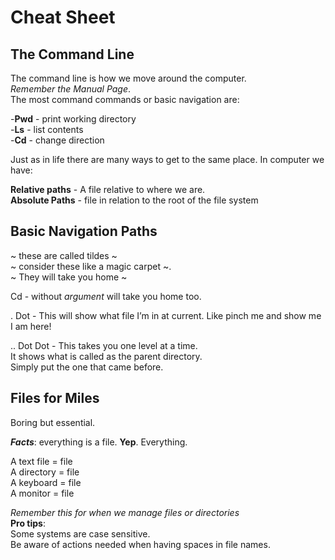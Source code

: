 # Cheat Sheet 


## The Command Line 

The command line is how we move around the computer.  
*Remember the Manual Page*.  
The most command commands or basic navigation are: 

-**Pwd** - print working directory  
-**Ls** - list contents  
-**Cd** - change direction   

Just as in life there are many ways to get to the same place. In computer we have:   

**Relative paths** - A file relative to where we are.    
**Absolute Paths** - file in relation to the root of the file system 


## Basic Navigation Paths
~  these are called tildes ~  
~ consider these like a magic carpet ~.  
~ They will take you home ~

Cd - without *argument* will take you home too.

. Dot - This will show what file I’m in at current. 
Like pinch me and show me I am here! 

.. Dot Dot  - This takes you one level at a time.  
It shows what is called as the parent directory.  
Simply put the one that came before. 

## Files for Miles 

Boring but essential. 

***Facts***: everything is a file. **Yep**. Everything. 

A text file = file  
A directory = file  
A keyboard = file   
A monitor = file   

*Remember this for when we manage files or directories*  
**Pro tips**:    
Some systems are case sensitive.   
Be aware of actions needed when having spaces in file names.    

